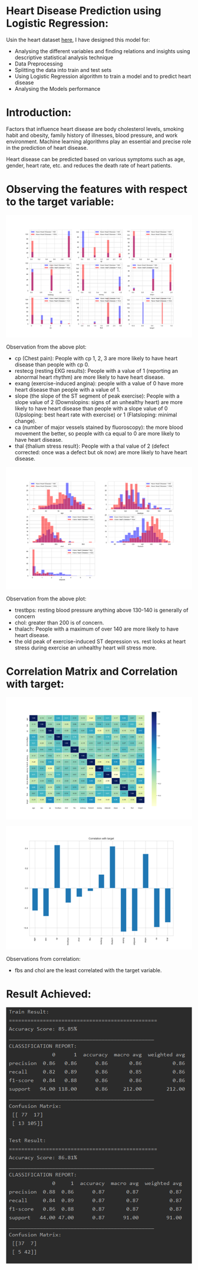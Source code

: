 # Heart Disease Prediction using Logistic Regression:
Usin the heart dataset [here](https://github.com/srikanthv0610/Logistic_Regression-Heart_Disease_Prediction/blob/main/Dataset), I have designed this model for:
* Analysing the different variables and finding relations and insights using descriptive statistical analysis technique
* Data Preprocessing
* Splitting the data into train and test sets
* Using Logistic Regression algorithm to train a model and to predict heart disease
* Analysing the Models performance

# Introduction:
Factors that influence heart disease are body cholesterol levels, smoking habit and obesity, family history of illnesses, blood pressure, and work environment. Machine learning algorithms play an essential and precise role in the prediction of heart disease. 

Heart disease can be predicted based on various symptoms such as age, gender, heart rate, etc. and reduces the death rate of heart patients.

# Observing the features with respect to the target variable:
![Calegorical_values](https://github.com/srikanthv0610/Logistic_Regression-Heart_Disease_Prediction/blob/main/Plots/Figure_2.png)

Observation from the above plot:
* cp (Chest pain): People with cp 1, 2, 3 are more likely to have heart disease than people with cp 0.
* restecg (resting EKG results): People with a value of 1 (reporting an abnormal heart rhythm) are more likely to have heart disease.
* exang (exercise-induced angina): people with a value of 0 have more heart disease than people with a value of 1.
* slope (the slope of the ST segment of peak exercise): People with a slope value of 2 (Downslopins: signs of an unhealthy heart) are more likely to have heart disease than people with a slope value of 0 (Upsloping: best heart rate with exercise) or 1 (Flatsloping: minimal change).
* ca (number of major vessels stained by fluoroscopy): the more blood movement the better, so people with ca equal to 0 are more likely to have heart disease.
* thal {thalium stress result}: People with a thal value of 2 (defect corrected: once was a defect but ok now) are more likely to have heart disease.

![Continuous_values](https://github.com/srikanthv0610/Logistic_Regression-Heart_Disease_Prediction/blob/main/Plots/Figure_3.png)

Observation from the above plot:
* trestbps: resting blood pressure anything above 130-140 is generally of concern
* chol: greater than 200 is of concern.
* thalach: People with a maximum of over 140 are more likely to have heart disease.
* the old peak of exercise-induced ST depression vs. rest looks at heart stress during exercise an unhealthy heart will stress more.


# Correlation Matrix and Correlation with target:
![Heatmap](https://github.com/srikanthv0610/Logistic_Regression-Heart_Disease_Prediction/blob/main/Plots/Figure_5.png)

![Heatmap](https://github.com/srikanthv0610/Logistic_Regression-Heart_Disease_Prediction/blob/main/Plots/Figure_6.png)

Observations from correlation:
* fbs and chol are the least correlated with the target variable.

# Result Achieved:
![Model Performance](https://github.com/srikanthv0610/Logistic_Regression-Heart_Disease_Prediction/blob/main/Plots/Performance%20Result.PNG)
